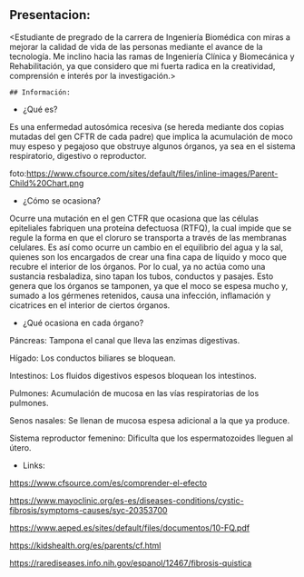 # <Ana Belen Mantilla>
  ## Presentacion:
  <Estudiante de pregrado de la carrera de Ingeniería Biomédica con miras a mejorar la calidad de vida de las personas mediante el avance de la tecnología. Me inclino hacia las ramas de Ingeniería Clínica y Biomecánica y Rehabilitación, ya que considero que mi fuerta radica en la creatividad, comprensión e interés por la investigación.>
    
    ## Información:
- ¿Qué es?

Es una enfermedad autosómica recesiva (se hereda mediante dos copias mutadas del gen CFTR de cada padre) que implica la acumulación de moco muy espeso y pegajoso que obstruye algunos órganos, ya sea en el sistema respiratorio, digestivo o reproductor.

foto:https://www.cfsource.com/sites/default/files/inline-images/Parent-Child%20Chart.png

- ¿Cómo se ocasiona? 

Ocurre una mutación en el gen CTFR que ocasiona que las células epiteliales fabriquen una proteína defectuosa (RTFQ), la cual impide que se regule la forma en que el cloruro se transporta a través de las membranas celulares. Es así como ocurre un cambio en el equilibrio del agua y la sal, quienes son los encargados de crear una fina capa de líquido y moco que recubre el interior de los órganos. Por lo cual, ya no actúa como una sustancia resbaladiza, sino tapan los tubos, conductos y pasajes. Esto genera que los órganos se tamponen, ya que el moco se espesa mucho y, sumado a los gérmenes retenidos, causa una infección, inflamación y cicatrices en el interior de ciertos órganos. 


- ¿Qué ocasiona en cada órgano?

Páncreas: Tampona el canal que lleva las enzimas digestivas.

Hígado: Los conductos biliares se bloquean.

Intestinos: Los fluidos digestivos espesos bloquean los intestinos.

Pulmones: Acumulación de mucosa en las vías respiratorias de los pulmones.

Senos nasales: Se llenan de mucosa espesa adicional a la que ya produce.

Sistema reproductor femenino: Dificulta que los espermatozoides lleguen al útero. 

- Links: 

https://www.cfsource.com/es/comprender-el-efecto

https://www.mayoclinic.org/es-es/diseases-conditions/cystic-fibrosis/symptoms-causes/syc-20353700

https://www.aeped.es/sites/default/files/documentos/10-FQ.pdf

https://kidshealth.org/es/parents/cf.html

https://rarediseases.info.nih.gov/espanol/12467/fibrosis-quistica


